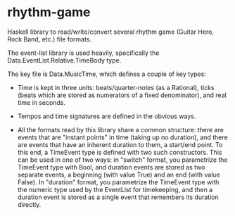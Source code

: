 rhythm-game
===========

Haskell library to read/write/convert several rhythm game (Guitar Hero, Rock Band, etc.) file formats.

The event-list library is used heavily, specifically the Data.EventList.Relative.TimeBody type.

The key file is Data.MusicTime, which defines a couple of key types:

* Time is kept in three units: beats/quarter-notes (as a Rational), ticks (beats which are stored
as numerators of a fixed denominator), and real time in seconds.

* Tempos and time signatures are defined in the obvious ways.

* All the formats read by this library share a common structure: there are events that are "instant points" in time (taking up no duration), and there are events that have an inherent duration to them, a start/end point. To this end, a TimeEvent type is defined with two such constructors. This can be used in one of two ways: in "switch" format, you parametrize the TimeEvent type with Bool, and duration events are stored as two separate events, a beginning (with value True) and an end (with value False). In "duration" format, you parametrize the TimeEvent type with the numeric type used by the EventList for timekeeping, and then a duration event is stored as a single event that remembers its duration directly.
